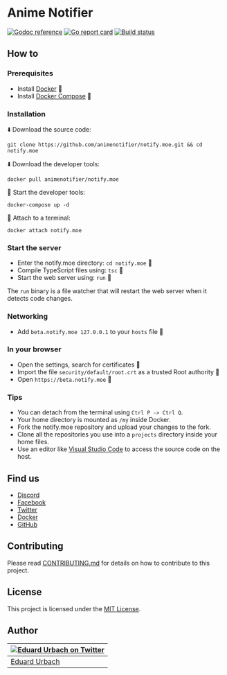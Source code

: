 # Anime Notifier

[![Godoc reference][godoc-image]][godoc-url]
[![Go report card][goreportcard-image]][goreportcard-url]
[![Build status][travis-image]][travis-url]

## How to

### Prerequisites

* Install [Docker](https://www.docker.com/get-started) :whale:
* Install [Docker Compose](https://docs.docker.com/compose/install/) :whale:

### Installation

:arrow_down: Download the source code:

```shell
git clone https://github.com/animenotifier/notify.moe.git && cd notify.moe
```

:arrow_down: Download the developer tools:

```shell
docker pull animenotifier/notify.moe
```

:whale: Start the developer tools:

```shell
docker-compose up -d
```

:whale: Attach to a terminal:

```shell
docker attach notify.moe
```

### Start the server

* Enter the notify.moe directory: `cd notify.moe` :open_file_folder:
* Compile TypeScript files using: `tsc` :shaved_ice:
* Start the web server using: `run` :pray:

The `run` binary is a file watcher that will restart the web server when it detects code changes.

### Networking

* Add `beta.notify.moe 127.0.0.1` to your `hosts` file :page_facing_up:

### In your browser

* Open the settings, search for certificates :key:
* Import the file `security/default/root.crt` as a trusted Root authority :closed_lock_with_key:
* Open `https://beta.notify.moe` :house_with_garden:

### Tips

* You can detach from the terminal using `Ctrl P -> Ctrl Q`.
* Your home directory is mounted as `/my` inside Docker.
* Fork the notify.moe repository and upload your changes to the fork.
* Clone all the repositories you use into a `projects` directory inside your home files.
* Use an editor like [Visual Studio Code](http://code.visualstudio.com) to access the source code on the host.

## Find us

* [Discord](https://discord.gg/0kimAmMCeXGXuzNF)
* [Facebook](https://www.facebook.com/animenotifier)
* [Twitter](https://twitter.com/animenotifier)
* [Docker](https://hub.docker.com/r/animenotifier/notify.moe)
* [GitHub](https://github.com/animenotifier/notify.moe)

## Contributing

Please read [CONTRIBUTING.md](https://github.com/animenotifier/notify.moe/blob/go/CONTRIBUTING.md) for details on how to contribute to this project.

## License

This project is licensed under the [MIT License](https://github.com/animenotifier/notify.moe/blob/go/LICENSE).

## Author

| [![Eduard Urbach on Twitter](https://gravatar.com/avatar/16ed4d41a5f244d1b10de1b791657989?s=70)](https://twitter.com/eduardurbach "Follow @eduardurbach on Twitter") |
|---|
| [Eduard Urbach](https://eduardurbach.com) |

[godoc-image]: https://godoc.org/github.com/animenotifier/notify.moe?status.svg
[godoc-url]: https://godoc.org/github.com/animenotifier/notify.moe
[goreportcard-image]: https://goreportcard.com/badge/github.com/animenotifier/notify.moe
[goreportcard-url]: https://goreportcard.com/report/github.com/animenotifier/notify.moe
[travis-image]: https://travis-ci.org/animenotifier/notify.moe.svg?branch=go
[travis-url]: https://travis-ci.org/animenotifier/notify.moe
